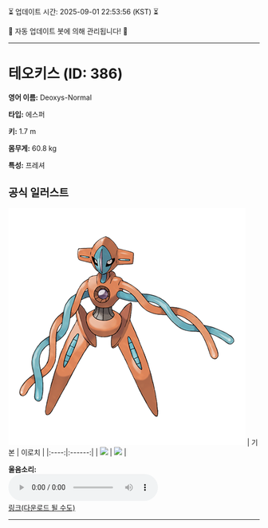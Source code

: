 
⏳ 업데이트 시간: 2025-09-01 22:53:56 (KST) ⏳

🤖 자동 업데이트 봇에 의해 관리됩니다! 🤖

---

# 테오키스 (ID: 386)
**영어 이름:** Deoxys-Normal

**타입:** 에스퍼

**키:** 1.7 m

**몸무게:** 60.8 kg

**특성:** 프레셔

## 공식 일러스트
![](https://raw.githubusercontent.com/PokeAPI/sprites/master/sprites/pokemon/other/official-artwork/386.png)
| 기본 | 이로치 |
|:----:|:------:|
| <img src="https://raw.githubusercontent.com/PokeAPI/sprites/master/sprites/pokemon/386.png" width="200"> | <img src="https://raw.githubusercontent.com/PokeAPI/sprites/master/sprites/pokemon/shiny/386.png" width="200"> |

**울음소리:**<br><audio controls src="https://raw.githubusercontent.com/PokeAPI/cries/main/cries/pokemon/latest/386.ogg"></audio><br> [링크(다운로드 될 수도)](https://raw.githubusercontent.com/PokeAPI/cries/main/cries/pokemon/latest/386.ogg)


---
